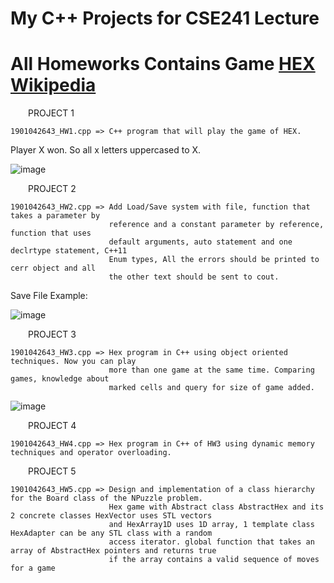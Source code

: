 # My C++ Projects for CSE241 Lecture
# All Homeworks Contains Game [HEX Wikipedia](https://en.wikipedia.org/wiki/Hex_(board_game))

&emsp;&emsp;PROJECT 1

    1901042643_HW1.cpp => C++ program that will play the game of HEX.

Player X won. So all x letters uppercased to X.

![image](https://user-images.githubusercontent.com/76924597/154775885-3ccbb351-e41f-4162-a9f4-19263fad8456.png)


&emsp;&emsp;PROJECT 2

    1901042643_HW2.cpp => Add Load/Save system with file, function that takes a parameter by
                          reference and a constant parameter by reference, function that uses
                          default arguments, auto statement and one declrtype statement, C++11
                          Enum types, All the errors should be printed to cerr object and all
                          the other text should be sent to cout.
                      
Save File Example:

![image](https://user-images.githubusercontent.com/76924597/154776097-b18f4840-08ac-4519-ba2f-136fe4002d80.png)

&emsp;&emsp;PROJECT 3

    1901042643_HW3.cpp => Hex program in C++ using object oriented techniques. Now you can play
                          more than one game at the same time. Comparing games, knowledge about
                          marked cells and query for size of game added.

![image](https://user-images.githubusercontent.com/76924597/154776421-19579d8b-24b9-4a5b-a701-298759777ecc.png)


&emsp;&emsp;PROJECT 4

    1901042643_HW4.cpp => Hex program in C++ of HW3 using dynamic memory techniques and operator overloading.
    

&emsp;&emsp;PROJECT 5

    1901042643_HW5.cpp => Design and implementation of a class hierarchy for the Board class of the NPuzzle problem.
                          Hex game with Abstract class AbstractHex and its 2 concrete classes HexVector uses STL vectors
                          and HexArray1D uses 1D array, 1 template class HexAdapter can be any STL class with a random
                          access iterator. global function that takes an array of AbstractHex pointers and returns true
                          if the array contains a valid sequence of moves for a game





